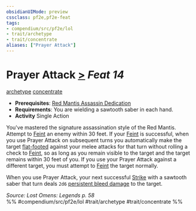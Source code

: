 ```yaml
---
obsidianUIMode: preview
cssclass: pf2e,pf2e-feat
tags:
- compendium/src/pf2e/lol
- trait/archetype
- trait/concentrate
aliases: ["Prayer Attack"]
---
```

# Prayer Attack  [>](rules/core-rulebook/chapter-9-playing-the-game.md#Actions "Single Action") *Feat 14*  
[archetype](rules/traits/archetype.md)  [concentrate](rules/traits/concentrate.md)  

- **Prerequisites**: [Red Mantis Assassin Dedication](compendium/feats/red-mantis-assassin-dedication-lowg.md)
- **Requirements**: You are wielding a sawtooth saber in each hand.
- **Activity** Single Action

You've mastered the signature assassination style of the Red Mantis. Attempt to [Feint](rules/actions/feint.md) an enemy within 30 feet. If your [Feint](rules/actions/feint.md) is successful, when you use Prayer Attack on subsequent turns you automatically make the target [flat-footed](rules/conditions.md#Flat-footed) against your melee attacks for that turn without rolling a check to [Feint](rules/actions/feint.md), so as long as you remain visible to the target and the target remains within 30 feet of you. If you use your Prayer Attack against a different target, you must attempt to [Feint](rules/actions/feint.md) the target normally.

When you use Prayer Attack, your next successful [Strike](rules/actions/strike.md) with a sawtooth saber that turn deals `2d6` [persistent bleed damage](rules/conditions.md#Persistent%20Damage) to the target.

*Source: Lost Omens: Legends p. 58*  
%% #compendium/src/pf2e/lol #trait/archetype #trait/concentrate %%